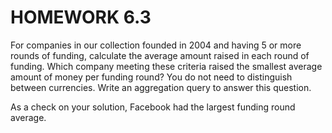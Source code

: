 # HOMEWORK 6.3

For companies in our collection founded in 2004 and having 5 or more rounds of funding, calculate the average amount raised in each round of funding. Which company meeting these criteria raised the smallest average amount of money per funding round? You do not need to distinguish between currencies. Write an aggregation query to answer this question.

As a check on your solution, Facebook had the largest funding round average.